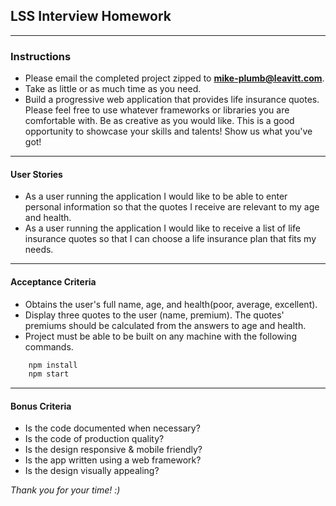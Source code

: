 ## LSS Interview Homework ##
------
### Instructions ###

+ Please email the completed project zipped to **mike-plumb@leavitt.com**.
+ Take as little or as much time as you need.
+ Build a progressive web application that provides life insurance quotes. Please feel free to use whatever frameworks or libraries you are comfortable with. Be as creative as you would like. This is a good opportunity to showcase your skills and talents! Show us what you've got!

------

#### User Stories ####

+ As a user running the application I would like to be able to enter personal information so that the quotes I receive are relevant to my age and health.
+ As a user running the application I would like to receive a list of life insurance quotes so that I can choose a life insurance plan that fits my needs.

------

#### Acceptance Criteria ####
+ Obtains the user's full name, age, and health(poor, average, excellent).
+ Display three quotes to the user (name, premium). The quotes' premiums should be calculated from the answers to age and health.
+ Project must be able to be built on any machine with the following commands.

```javascript
	npm install
	npm start
```

------

#### Bonus Criteria ####
+ Is the code documented when necessary?
+ Is the code of production quality?
+ Is the design responsive & mobile friendly?
+ Is the app written using a web framework?
+ Is the design visually appealing?

_Thank you for your time! :)_